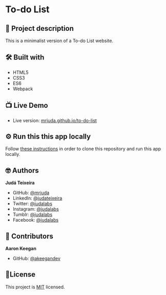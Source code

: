 # To-do List
## 📑 Project description
This is a minimalist version of a To-do List website.

## 🛠 Built with
- HTML5
- CSS3
- ES6
- Webpack

## 📺 Live Demo
- Live version: [mrjuda.github.io/to-do-list](https://mrjuda.github.io/to-do-list/)

## ⚙️ Run this this app locally
Follow [these instructions](https://docs.github.com/en/repositories/creating-and-managing-repositories/cloning-a-repository) in order to clone this repository and run this app locally.

## 🤓 Authors
**Judá Teixeira**
- GitHub: [@mrjuda](https://github.com/mrjuda "Judá Teixeira's GitHub profile")
- LinkedIn: [@judateixeira](https://www.linkedin.com/in/judateixeira "Judá Teixeira's Linkedin profile")
- Twitter: [@judalabs](https://twitter.com/judalabs)
- Instagram: [@judalabs](https://instagram.com/judalabs)
- Tumblr: [@judalabs](https://judalabs.tumblr.com)
- Facebook: [@judalabs](https://facebook.com/judalabs)

## 🤝 Contributors
**Aaron Keegan**
- GitHub: [@akeegandev](https://github.com/akeegandev "Aaron Keegan's GitHub profile")

## 📝License
This project is [MIT](https://github.com/mrjuda/to-do-list/blob/main/LICENSE) licensed.